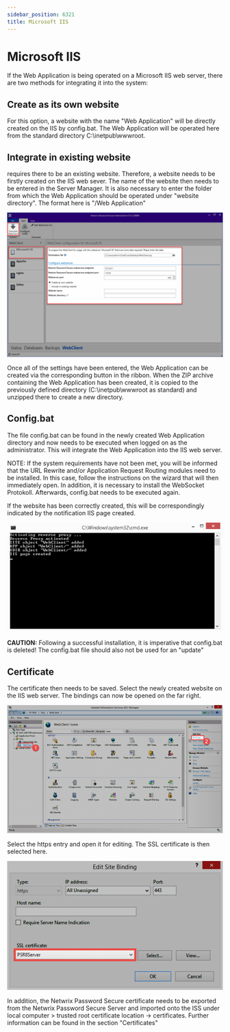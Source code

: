 ```yaml
---
sidebar_position: 6321
title: Microsoft IIS
---
```


# Microsoft IIS

If the Web Application is being operated on a Microsoft IIS web server, there are two methods for integrating it into the system:

## Create as its own website

For this option, a website with the name "Web Application" will be directly created on the IIS by config.bat. The Web Application will be operated here from the standard directory C:\inetpub\wwwroot.

## Integrate in existing website

requires there to be an existing website. Therefore, a website needs to be firstly created on the IIS web sever. The name of the website then needs to be entered in the Server Manager. It is also necessary to enter the folder from which the Web Application should be operated under "website directory". The format here is "/Web Application"

![IIS installation](../../../../../../static/images/PasswordSecure_9.2/Content/Resources/Images/installation-webclient-3-en.png "IIS installation")

Once all of the settings have been entered, the Web Application can be created via the corresponding button in the ribbon. When the ZIP archive containing the Web Application has been created, it is copied to the previously defined directory (C:\inetpub\wwwroot as standard) and unzipped there to create a new directory.

## Config.bat

The file config.bat can be found in the newly created Web Application directory and now needs to be executed when logged on as the administrator. This will integrate the Web Application into the IIS web server.

NOTE: If the system requirements have not been met, you will be informed that the URL Rewrite and/or Application Request Routing modules need to be installed. In this case, follow the instructions on the wizard that will then immediately open. In addition, it is necessary to install the WebSocket Protokoll. Afterwards, config.bat needs to be executed again.

If the website has been correctly created, this will be correspondingly indicated by the notification IIS page created.

![IIS-creating page](../../../../../../static/images/PasswordSecure_9.2/Content/Resources/Images/installation-webclient-4-en.png "IIS-creating page")

**CAUTION:** Following a successful installation, it is imperative that config.bat is deleted! The config.bat file should also not be used for an "update"

## Certificate

The certificate then needs to be saved. Select the newly created website on the IIS web server. The bindings can now be opened on the far right.

![IIS](../../../../../../static/images/PasswordSecure_9.2/Content/Resources/Images/installation-webclient-5-en.png "IIS ")

Select the https entry and open it for editing. The SSL certificate is then selected here.

![IIS](../../../../../../static/images/PasswordSecure_9.2/Content/Resources/Images/installation-webclient-6-en.png "IIS")

In addition, the Netwrix Password Secure certificate needs to be exported from the Netwrix Password Secure Server and imported onto the ISS under local computer > trusted root certificate location -> certificates. Further information can be found in the section "Certificates"